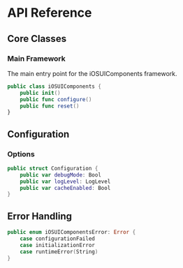 # API Reference

## Core Classes

### Main Framework

The main entry point for the iOSUIComponents framework.

```swift
public class iOSUIComponents {
    public init()
    public func configure()
    public func reset()
}
```

## Configuration

### Options

```swift
public struct Configuration {
    public var debugMode: Bool
    public var logLevel: LogLevel
    public var cacheEnabled: Bool
}
```

## Error Handling

```swift
public enum iOSUIComponentsError: Error {
    case configurationFailed
    case initializationError
    case runtimeError(String)
}

